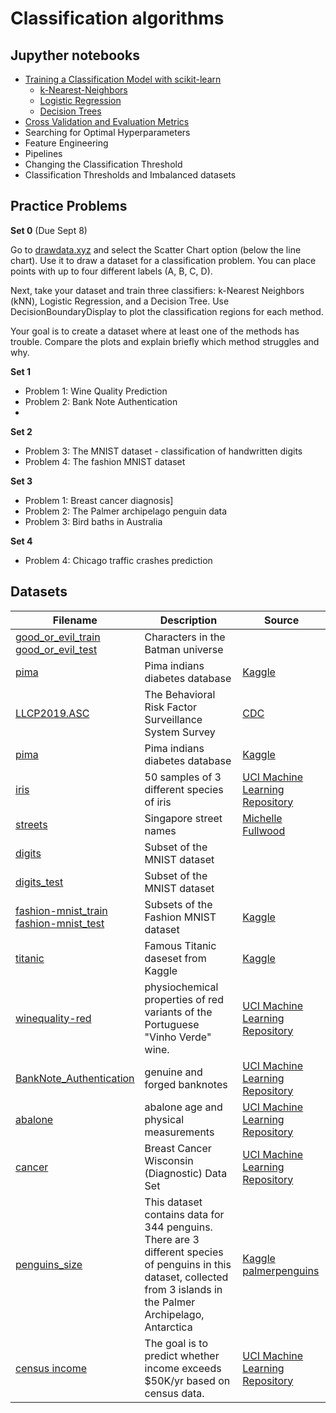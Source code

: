 # Classification algorithms

## Jupyther notebooks

- [Training a Classification Model with scikit-learn](https://github.com/um-perez-alvaro/Data-Science-Practice/blob/master/Jupyter%20Notebooks/Classification/notebooks/Part%20I%20Classification%20with%20scikit%20learn.ipynb)
    * [k-Nearest-Neighbors](https://github.com/um-perez-alvaro/Data-Science-Practice/blob/master/Jupyter%20Notebooks/Classification/notebooks/k-nearest%20neighbors.ipynb)
    * [Logistic Regression](https://github.com/um-perez-alvaro/Data-Science-Practice/blob/master/Jupyter%20Notebooks/Classification/notebooks/Logistic%20Regression%20.ipynb) 
    * [Decision Trees](https://github.com/um-perez-alvaro/Data-Science-Practice/blob/master/Jupyter%20Notebooks/Classification/notebooks/Decision%20Trees.ipynb)
- [Cross Validation and Evaluation Metrics](https://github.com/um-perez-alvaro/Data-Science-Practice/blob/master/Jupyter%20Notebooks/Classification/notebooks/Part%20II%20-%20Classification%20Metrics%20and%20Cross%20Validation.ipynb)
- Searching for Optimal Hyperparameters
- Feature Engineering
- Pipelines
- Changing the Classification Threshold
- Classification Thresholds and Imbalanced datasets
 
## Practice Problems

**Set 0** (Due Sept 8)

Go to [drawdata.xyz](https://drawdata.xyz/) and select the Scatter Chart option (below the line chart). Use it to draw a dataset for a classification problem. You can place points with up to four different labels (A, B, C, D).

Next, take your dataset and train three classifiers: k-Nearest Neighbors (kNN), Logistic Regression, and a Decision Tree. Use DecisionBoundaryDisplay to plot the classification regions for each method.

Your goal is to create a dataset where at least one of the methods has trouble. Compare the plots and explain briefly which method struggles and why.

**Set 1**

- Problem 1: Wine Quality Prediction
- Problem 2: Bank Note Authentication
- 
**Set 2**

- Problem 3: The MNIST dataset - classification of handwritten digits
- Problem 4: The fashion MNIST dataset


**Set 3**

- Problem 1: Breast cancer diagnosis]
- Problem 2: The Palmer archipelago penguin data
- Problem 3: Bird baths in Australia

**Set 4**
- Problem 4: Chicago traffic crashes prediction


## Datasets

Filename | Description |  Source
--- | --- |  --- 
[good_or_evil_train](https://raw.githubusercontent.com/um-perez-alvaro/Data-Science-Practice/master/Data/good_or_evil_train) <br> [good_or_evil_test](https://raw.githubusercontent.com/um-perez-alvaro/Data-Science-Practice/master/Data/good_or_evil_test) | Characters in the Batman universe | 
[pima](https://raw.githubusercontent.com/um-perez-alvaro/Data-Science-Practice/master/Data/pima.csv) | Pima indians diabetes database | [Kaggle](https://www.kaggle.com/uciml/pima-indians-diabetes-database) |
[LLCP2019.ASC](https://www.cdc.gov/brfss/annual_data/2019/files/LLCP2019ASC.zip) | The Behavioral Risk Factor Surveillance System Survey | [CDC](https://www.cdc.gov/brfss/annual_data/annual_2019.html)
[pima](https://raw.githubusercontent.com/um-perez-alvaro/Data-Science-Practice/master/Data/pima.csv) | Pima indians diabetes database | [Kaggle](https://www.kaggle.com/uciml/pima-indians-diabetes-database)
[iris](https://raw.githubusercontent.com/um-perez-alvaro/Data-Science-Practice/master/Data/iris.csv) | 50 samples of 3 different species of iris | [UCI Machine Learning Repository](https://archive.ics.uci.edu/ml/datasets/iris)
[streets](https://raw.githubusercontent.com/um-perez-alvaro/Data-Science-Practice/master/Data/streets.csv) | Singapore street names | [Michelle Fullwood](https://michelleful.github.io/code-blog/2015/04/24/sgmap/)
[digits](https://raw.githubusercontent.com/um-perez-alvaro/Data-Science-Practice/master/Data/digits.csv) | Subset of the MNIST dataset 
[digits_test](https://raw.githubusercontent.com/um-perez-alvaro/Data-Science-Practice/master/Data/digits_test.csv) | Subset of the MNIST dataset
[fashion-mnist_train](https://raw.githubusercontent.com/um-perez-alvaro/Data-Science-Theory/master/Data/fashion-mnist_train.csv) </br> [fashion-mnist_test](https://raw.githubusercontent.com/um-perez-alvaro/Data-Science-Theory/master/Data/fashion-mnist_test.csv) | Subsets of the Fashion MNIST dataset | [Kaggle](https://www.kaggle.com/c/insar-fashion-mnist-challenge)
[titanic](https://raw.githubusercontent.com/um-perez-alvaro/Data-Science-Practice/master/Data/titanic.csv) | Famous Titanic daseset from Kaggle | [Kaggle](https://www.kaggle.com/c/titanic)
[winequality-red](https://raw.githubusercontent.com/um-perez-alvaro/Data-Science-Practice/master/Data/winequality-red.csv) |  physiochemical properties of red variants of the Portuguese "Vinho Verde" wine. | [UCI Machine Learning Repository](https://archive.ics.uci.edu/ml/datasets/wine+quality)
[BankNote_Authentication](https://raw.githubusercontent.com/um-perez-alvaro/Data-Science-Practice/master/Data/BankNote_Authentication.csv) | genuine and forged banknotes | [UCI Machine Learning Repository](https://archive.ics.uci.edu/ml/datasets/banknote+authentication)
[abalone](https://raw.githubusercontent.com/um-perez-alvaro/Data-Science-Practice/master/Data/abalone.csv) |  abalone age and physical measurements | [UCI Machine Learning Repository](https://archive.ics.uci.edu/ml/datasets/abalone)
[cancer](https://raw.githubusercontent.com/um-perez-alvaro/Data-Science-Practice/master/Data/cancer.csv) | Breast Cancer Wisconsin (Diagnostic) Data Set | [UCI Machine Learning Repository](https://archive.ics.uci.edu/ml/datasets/Breast+Cancer+Wisconsin+(Diagnostic))
[penguins_size](https://raw.githubusercontent.com/um-perez-alvaro/Data-Science-Theory/master/Data/penguins_size.csv) | This dataset contains data for 344 penguins. There are 3 different species of penguins in this dataset, collected from 3 islands in the Palmer Archipelago, Antarctica | [Kaggle](https://www.kaggle.com/parulpandey/palmer-archipelago-antarctica-penguin-data) </br> [palmerpenguins](https://allisonhorst.github.io/palmerpenguins/)
[census income](https://raw.githubusercontent.com/um-perez-alvaro/Data-Science-Practice/master/Data/adult_census.csv) | The goal is to predict whether income exceeds $50K/yr based on census data. | [UCI Machine Learning Repository](https://archive.ics.uci.edu/dataset/2/adult)
